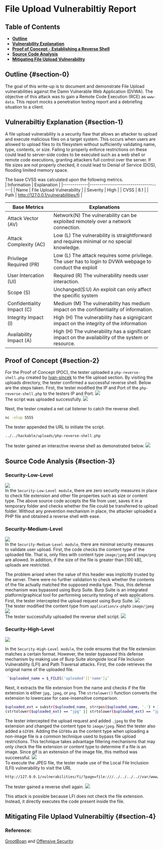 # File Upload Vulnerabiltiy Report

## Table of Contents
- [**Outline**](#section-0)
- [**Vulnerability Explanation**](#section-1)
- [ **Proof of Concept - Establishing a  Reverse Shell**](#section-2)
- [ **Source Code Analysis**](#section-3)
- [**Mitigating File Upload Vulnerability**](#section-4)

## Outline {#section-0}
The goal of this write-up is to document and demonstrate File Upload vulnerabilities against the Damn Vulnerable Web Application (DVWA). The objective of this attack was to gain a Remote Code Execution (RCE) as `www-data`. This report mocks a penetration testing report and a debriefing situation to a client. 

## Vulnerabiltiy Explanation {#section-1}

A file upload vulnerability is a security flaw that allows an attacker to upload and execute malicious files on a target system. This occurs when users are allowed to upload files to its filesystem without sufficiently validating name, type, contents, or size. Failing to properly enforce restrictions on these could lead to server-side codes to be executed such as a web shell or remote code executions, granting attackers full control over the server. If file sizes are not properly checked, it could lead to Denial of Service (DOS), flooding limited memory space.

The base CVSS was calculated upon the following metrics.  
| Information | Explanation                         |
|-------------|-------------------------------------|
| Name        | File Upload Vulnerability           |
| Severity    | High                                |
| CVSS        | 8.1                                 |
| Path        | http://127.0.0.1/vulnerabilities/fi |

| Base Metrics               | Explanations                                                                                             |
|----------------------------|----------------------------------------------------------------------------------------------------------|
| Attack Vector (AV)         | Network(N) The vulnerability can be exploited remotely over a network connection.                        |
| Attack Complexity (AC)     | Low (L) The vulnerability is straightforward and requires minimal or no special knowledge.               |
| Privilege Required (PR)    | Low (L) The attack requires some privilege. The user has to login to DVWA webpage to conduct the exploit |
| User Intercation (UI)      | Required (R) The vulnerability needs user interaction.                                                   |
| Scope (S)                  | Unchanged(S:U) An exploit can only affect the specific system                                            |
| Confidentiality Impact (C) | Medium (M) The vulnerability has medium impact on  the confidentiality of information.                   |
| Integrity Impact (I)       | High (H) The vulnerability has a signigicant impact on the integrity of the information                  |
| Availability Impact (A)    | High (H) The vulnerability has a significant impact on the availability of the system or resource.       |


## Proof of Concept {#section-2}
For the Proof of Concept (POC), the tester uploaded a `php-reverse-shell.php` created by [Ivan-sincek](https://github.com/ivan-sincek/php-reverse-shell/blob/master/src/reverse/php_reverse_shell.php) to the file upload section. By visiting the uploads directory, the tester confirmed a successful  reverse shell. Below are the steps taken.
First, the tester modified the IP and Port of the `php-reverse-shell.php` to the testers IP and Port.
![](/assets/upload/change.png)  
The script was uploaded successfully.
![](/assets/upload/success.png)  

Next, the tester created a  net cat listener to catch the reverse shell.
```bash
nc -nlvp 5555 
``` 
The tester appended the URL to initiate the script.
```bash
../../hackable/uploads/php-reverse-shell.php
```

 The tester gained an interactive reverse shell as demonstrated below.
![](/assets/upload/REV.gif)

## Source Code Analysis {#section-3}
### Security-Low-Level
![](/assets/upload/easy.png)  
In the `Security-Low-Level module`, there are zero security measures in place to check file extension and other file properties such as size or content type. 
The above source code accepts the file from user, saves it in a temporary folder and checks whether the file could be transferred to upload folder. Without any prevention mechanism in place, the attacker uploaded a PHP file and obtained a reverse shell with ease.

### Security-Medium-Level
![](/assets/upload/medium.png)  
In the `Security-Medium-Level module`, there are minimal security measures to validate user upload. First, the code checks the content type of the uploaded file. That is, only files with content type `image/jpeg` and `image/png` are allowed. In addition, if the size of the file is greater than [100 kB], uploads are restricted.

The problem arised when the value of this header was implicitly trusted by the server. There were no further validation to check whether the contents of the file actually matched the supposed media type. Thus, this defense mechanism was bypassed using Burp Suite. Burp Suite is an integrated platform/graphical tool for performing security testing of web applications. First, the tester intercepted the upload request using Burp Suite.
![](/assets/upload/content.png)  
The tester modified the content type from  `application/x-php`to `image/jpeg`
![](/assets/upload/type.png)  
The tester successfully uploaded the reverse shell script.
![](/assets/upload/success.png)  

### Security-High-Level
![](/assets/upload/high.png)  

 In the `Security-High-Level module`, the code ensures that the file extension matches a certain format. However, the tester bypassed this defense mechanism by making use of Burp Suite alongside local File Inclusion Vulnerability (LFI) and Path Traversal attacks.
First, the code retrieves the original name of the uploaded file.
 ```bash
  `$uploaded_name = $_FILES['uploaded']['name'];`
 ```
Next, it extracts the file extension from the name and checks if the file extension is either `jpg,` `jpeg`, or `png`. The `strtolower()` function converts the extension to lowercase for case-insensitive comparison.
```bash
$uploaded_ext = substr($uploaded_name, strrpos($uploaded_name, '.') + 1);
(strtolower($uploaded_ext) == "jpg" || strtolower($uploaded_ext) == "jpeg" || strtolower($uploaded_ext) == "png")
```
The tester intercepted the upload request and added `.jpeg` to the file extension and changed the content type to `image/jpeg`. Next the tester also added a `GIF89`. Adding the `GIF89a` as the content type when uploading a non-image file is a common technique used to bypass file upload restrictions. This technique takes advantage  filtering mechanisms that may only check the file extension or content type to determine if a file is an image. Since gif is an extension of the image file, this method was succeessful.
![](/assets/upload/high1.png)  
To execute the JPEG file, the tester made use of the Local File Inclusion (LFI) vulnerability to visit the URL
```bash
http://127.0.0.1/vulnerabilities/fi/?page=file:///../../../..//var/www/html/hackable/uploads/php-reverse-shell.jpeg
```
The tester gained a reverse shell again.
![](/assets/upload/REV1.gif)  

This attack is possible because LFI does not check the file extension. Instead, it directly executes the code present inside the file.
## Mitigating File Uplaod Vulnerabiltiy  {#section-4}  



### Reference: 
[GrootBoan](https://security.grootboan.com/) and
[Offensive Security](https://www.offsec.com/metasploit-unleashed/file-inclusion-vulnerabilities/) 